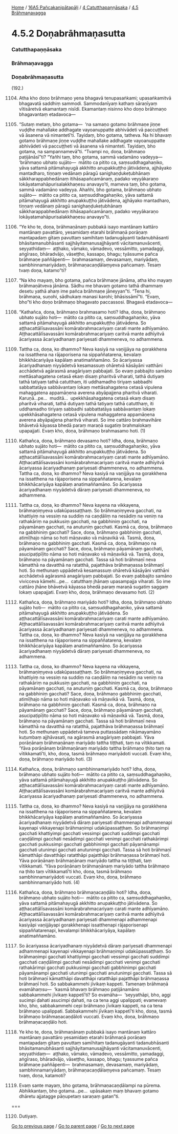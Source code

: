 
[Home](/) / [16A5 Pañcakanipātapāḷi](/tipitaka/16A5.md) / [4 Catutthapaṇṇāsaka](/tipitaka/16A5/4.md) / [4.5 Brāhmaṇavagga](/tipitaka/16A5/4/4.5.md)

# 4.5.2 Doṇabrāhmaṇasutta

### Catutthapaṇṇāsaka

### Brāhmaṇavagga

### Doṇabrāhmaṇasutta

(192.)

1104. Atha kho doṇo brāhmaṇo yena bhagavā tenupasaṅkami; upasaṅkamitvā bhagavatā saddhiṃ sammodi. Sammodanīyaṃ kathaṃ sāraṇīyaṃ vītisāretvā ekamantaṃ nisīdi. Ekamantaṃ nisinno kho doṇo brāhmaṇo bhagavantaṃ etadavoca—

1105. “Sutaṃ metaṃ, bho gotama—  ‘na samaṇo gotamo brāhmaṇe jiṇṇe vuḍḍhe mahallake addhagate vayoanuppatte abhivādeti vā paccuṭṭheti vā āsanena vā nimantetī’ti. Tayidaṃ, bho gotama, tatheva. Na hi bhavaṃ gotamo brāhmaṇe jiṇṇe vuḍḍhe mahallake addhagate vayoanuppatte abhivādeti vā paccuṭṭheti vā āsanena vā nimanteti. Tayidaṃ, bho gotama, na sampannamevā”ti. “Tvampi no, doṇa, brāhmaṇo paṭijānāsī”ti? “Yañhi taṃ, bho gotama, sammā vadamāno vadeyya—  ‘brāhmaṇo ubhato sujāto—  mātito ca pitito ca, saṃsuddhagahaṇiko, yāva sattamā pitāmahayugā akkhitto anupakkuṭṭho jātivādena, ajjhāyako mantadharo, tiṇṇaṃ vedānaṃ pāragū sanighaṇḍukeṭubhānaṃ sākkharappabhedānaṃ itihāsapañcamānaṃ, padako veyyākaraṇo lokāyatamahāpurisalakkhaṇesu anavayo’ti, mameva taṃ, bho gotama, sammā vadamāno vadeyya. Ahañhi, bho gotama, brāhmaṇo ubhato sujāto—  mātito ca pitito ca, saṃsuddhagahaṇiko, yāva sattamā pitāmahayugā akkhitto anupakkuṭṭho jātivādena, ajjhāyako mantadharo, tiṇṇaṃ vedānaṃ pāragū sanighaṇḍukeṭubhānaṃ sākkharappabhedānaṃ itihāsapañcamānaṃ, padako veyyākaraṇo lokāyatamahāpurisalakkhaṇesu anavayo”ti.

1106. “Ye kho te, doṇa, brāhmaṇānaṃ pubbakā isayo mantānaṃ kattāro mantānaṃ pavattāro, yesamidaṃ etarahi brāhmaṇā porāṇaṃ mantapadaṃ gītaṃ pavuttaṃ samihitaṃ tadanugāyanti tadanubhāsanti bhāsitamanubhāsanti sajjhāyitamanusajjhāyanti vācitamanuvācenti, seyyathidaṃ—  aṭṭhako, vāmako, vāmadevo, vessāmitto, yamadaggi, aṅgīraso, bhāradvājo, vāseṭṭho, kassapo, bhagu; tyāssume pañca brāhmaṇe paññāpenti—  brahmasamaṃ, devasamaṃ, mariyādaṃ, sambhinnamariyādaṃ, brāhmaṇacaṇḍālaṃyeva pañcamaṃ. Tesaṃ tvaṃ doṇa, katamo”ti?

1107. “Na kho mayaṃ, bho gotama, pañca brāhmaṇe jānāma, atha kho mayaṃ brāhmaṇātveva jānāma. Sādhu me bhavaṃ gotamo tathā dhammaṃ desetu yathā ahaṃ ime pañca brāhmaṇe jāneyyan”ti. “Tena hi, brāhmaṇa, suṇohi, sādhukaṃ manasi karohi; bhāsissāmī”ti. “Evaṃ, bho”ti kho doṇo brāhmaṇo bhagavato paccassosi. Bhagavā etadavoca—

1108. “Kathañca, doṇa, brāhmaṇo brahmasamo hoti? Idha, doṇa, brāhmaṇo ubhato sujāto hoti—  mātito ca pitito ca, saṃsuddhagahaṇiko, yāva sattamā pitāmahayugā akkhitto anupakkuṭṭho jātivādena. So aṭṭhacattālīsavassāni komārabrahmacariyaṃ carati mante adhīyamāno. Aṭṭhacattālīsavassāni komārabrahmacariyaṃ caritvā mante adhīyitvā ācariyassa ācariyadhanaṃ pariyesati dhammeneva, no adhammena.

1109. Tattha ca, doṇa, ko dhammo? Neva kasiyā na vaṇijjāya na gorakkhena na issatthena na rājaporisena na sippaññatarena, kevalaṃ bhikkhācariyāya kapālaṃ anatimaññamāno. So ācariyassa ācariyadhanaṃ niyyādetvā kesamassuṃ ohāretvā kāsāyāni vatthāni acchādetvā agārasmā anagāriyaṃ pabbajati. So evaṃ pabbajito samāno mettāsahagatena cetasā ekaṃ disaṃ pharitvā viharati, tathā dutiyaṃ tathā tatiyaṃ tathā catutthaṃ, iti uddhamadho tiriyaṃ sabbadhi sabbattatāya sabbāvantaṃ lokaṃ mettāsahagatena cetasā vipulena mahaggatena appamāṇena averena abyāpajjena pharitvā viharati. Karuṇā…pe…  muditā…  upekkhāsahagatena cetasā ekaṃ disaṃ pharitvā viharati, tathā dutiyaṃ tathā tatiyaṃ tathā catutthaṃ, iti uddhamadho tiriyaṃ sabbadhi sabbattatāya sabbāvantaṃ lokaṃ upekkhāsahagatena cetasā vipulena mahaggatena appamāṇena averena abyāpajjena pharitvā viharati. So ime cattāro brahmavihāre bhāvetvā kāyassa bhedā paraṃ maraṇā sugatiṃ brahmalokaṃ upapajjati. Evaṃ kho, doṇa, brāhmaṇo brahmasamo hoti. (1)

1110. Kathañca, doṇa, brāhmaṇo devasamo hoti? Idha, doṇa, brāhmaṇo ubhato sujāto hoti—  mātito ca pitito ca, saṃsuddhagahaṇiko, yāva sattamā pitāmahayugā akkhitto anupakkuṭṭho jātivādena. So aṭṭhacattālīsavassāni komārabrahmacariyaṃ carati mante adhīyamāno. Aṭṭhacattālīsavassāni komārabrahmacariyaṃ caritvā mante adhīyitvā ācariyassa ācariyadhanaṃ pariyesati dhammeneva, no adhammena. Tattha ca, doṇa, ko dhammo? Neva kasiyā na vaṇijjāya na gorakkhena na issatthena na rājaporisena na sippaññatarena, kevalaṃ bhikkhācariyāya kapālaṃ anatimaññamāno. So ācariyassa ācariyadhanaṃ niyyādetvā dāraṃ pariyesati dhammeneva, no adhammena.

1111. Tattha ca, doṇa, ko dhammo? Neva kayena na vikkayena, brāhmaṇiṃyeva udakūpassaṭṭhaṃ. So brāhmaṇiṃyeva gacchati, na khattiyiṃ na vessiṃ na suddiṃ na caṇḍāliṃ na nesādiṃ na veniṃ na rathakāriṃ na pukkusiṃ gacchati, na gabbhiniṃ gacchati, na pāyamānaṃ gacchati, na anutuniṃ gacchati. Kasmā ca, doṇa, brāhmaṇo na gabbhiniṃ gacchati? Sace, doṇa, brāhmaṇo gabbhiniṃ gacchati, atimīḷhajo nāma so hoti māṇavako vā māṇavikā vā. Tasmā, doṇa, brāhmaṇo na gabbhiniṃ gacchati. Kasmā ca, doṇa, brāhmaṇo na pāyamānaṃ gacchati? Sace, doṇa, brāhmaṇo pāyamānaṃ gacchati, asucipaṭipīḷito nāma so hoti māṇavako vā māṇavikā vā. Tasmā, doṇa, brāhmaṇo na pāyamānaṃ gacchati. Tassa sā hoti brāhmaṇī neva kāmatthā na davatthā na ratatthā, pajatthāva brāhmaṇassa brāhmaṇī hoti. So methunaṃ uppādetvā kesamassuṃ ohāretvā kāsāyāni vatthāni acchādetvā agārasmā anagāriyaṃ pabbajati. So evaṃ pabbajito samāno vivicceva kāmehi…pe…  catutthaṃ jhānaṃ upasampajja viharati. So ime cattāro jhāne bhāvetvā kāyassa bhedā paraṃ maraṇā sugatiṃ saggaṃ lokaṃ upapajjati. Evaṃ kho, doṇa, brāhmaṇo devasamo hoti. (2)

1112. Kathañca, doṇa, brāhmaṇo mariyādo hoti? Idha, doṇa, brāhmaṇo ubhato sujāto hoti—  mātito ca pitito ca, saṃsuddhagahaṇiko, yāva sattamā pitāmahayugā akkhitto anupakkuṭṭho jātivādena. So aṭṭhacattālīsavassāni komārabrahmacariyaṃ carati mante adhīyamāno. Aṭṭhacattālīsavassāni komārabrahmacariyaṃ caritvā mante adhīyitvā ācariyassa ācariyadhanaṃ pariyesati dhammeneva, no adhammena. Tattha ca, doṇa, ko dhammo? Neva kasiyā na vaṇijjāya na gorakkhena na issatthena na rājaporisena na sippaññatarena, kevalaṃ bhikkhācariyāya kapālaṃ anatimaññamāno. So ācariyassa ācariyadhanaṃ niyyādetvā dāraṃ pariyesati dhammeneva, no adhammena.

1113. Tattha ca, doṇa, ko dhammo? Neva kayena na vikkayena, brāhmaṇiṃyeva udakūpassaṭṭhaṃ. So brāhmaṇiṃyeva gacchati, na khattiyiṃ na vessiṃ na suddiṃ na caṇḍāliṃ na nesādiṃ na veniṃ na rathakāriṃ na pukkusiṃ gacchati, na gabbhiniṃ gacchati, na pāyamānaṃ gacchati, na anutuniṃ gacchati. Kasmā ca, doṇa, brāhmaṇo na gabbhiniṃ gacchati? Sace, doṇa, brāhmaṇo gabbhiniṃ gacchati, atimīḷhajo nāma so hoti māṇavako vā māṇavikā vā. Tasmā, doṇa, brāhmaṇo na gabbhiniṃ gacchati. Kasmā ca, doṇa, brāhmaṇo na pāyamānaṃ gacchati? Sace, doṇa, brāhmaṇo pāyamānaṃ gacchati, asucipaṭipīḷito nāma so hoti māṇavako vā māṇavikā vā. Tasmā, doṇa, brāhmaṇo na pāyamānaṃ gacchati. Tassa sā hoti brāhmaṇī neva kāmatthā na davatthā na ratatthā, pajatthāva brāhmaṇassa brāhmaṇī hoti. So methunaṃ uppādetvā tameva puttassādaṃ nikāmayamāno kuṭumbaṃ ajjhāvasati, na agārasmā anagāriyaṃ pabbajati. Yāva porāṇānaṃ brāhmaṇānaṃ mariyādo tattha tiṭṭhati, taṃ na vītikkamati. ‘Yāva porāṇānaṃ brāhmaṇānaṃ mariyādo tattha brāhmaṇo ṭhito taṃ na vītikkamatī’ti, kho, doṇa, tasmā brāhmaṇo mariyādoti vuccati. Evaṃ kho, doṇa, brāhmaṇo mariyādo hoti. (3)

1114. Kathañca, doṇa, brāhmaṇo sambhinnamariyādo hoti? Idha, doṇa, brāhmaṇo ubhato sujāto hoti—  mātito ca pitito ca, saṃsuddhagahaṇiko, yāva sattamā pitāmahayugā akkhitto anupakkuṭṭho jātivādena. So aṭṭhacattālīsavassāni komārabrahmacariyaṃ carati mante adhīyamāno. Aṭṭhacattālīsavassāni komārabrahmacariyaṃ caritvā mante adhīyitvā ācariyassa ācariyadhanaṃ pariyesati dhammeneva, no adhammena.

1115. Tattha ca, doṇa, ko dhammo? Neva kasiyā na vaṇijjāya na gorakkhena na issatthena na rājaporisena na sippaññatarena, kevalaṃ bhikkhācariyāya kapālaṃ anatimaññamāno. So ācariyassa ācariyadhanaṃ niyyādetvā dāraṃ pariyesati dhammenapi adhammenapi kayenapi vikkayenapi brāhmaṇimpi udakūpassaṭṭhaṃ. So brāhmaṇimpi gacchati khattiyimpi gacchati vessimpi gacchati suddimpi gacchati caṇḍālimpi gacchati nesādimpi gacchati venimpi gacchati rathakārimpi gacchati pukkusimpi gacchati gabbhinimpi gacchati pāyamānampi gacchati utunimpi gacchati anutunimpi gacchati. Tassa sā hoti brāhmaṇī kāmatthāpi davatthāpi ratatthāpi pajatthāpi brāhmaṇassa brāhmaṇī hoti. Yāva porāṇānaṃ brāhmaṇānaṃ mariyādo tattha na tiṭṭhati, taṃ vītikkamati. ‘Yāva porāṇānaṃ brāhmaṇānaṃ mariyādo tattha brāhmaṇo na ṭhito taṃ vītikkamatī’ti kho, doṇa, tasmā brāhmaṇo sambhinnamariyādoti vuccati. Evaṃ kho, doṇa, brāhmaṇo sambhinnamariyādo hoti. (4)

1116. Kathañca, doṇa, brāhmaṇo brāhmaṇacaṇḍālo hoti? Idha, doṇa, brāhmaṇo ubhato sujāto hoti—  mātito ca pitito ca, saṃsuddhagahaṇiko, yāva sattamā pitāmahayugā akkhitto anupakkuṭṭho jātivādena. So aṭṭhacattālīsavassāni komārabrahmacariyaṃ carati mante adhīyamāno. Aṭṭhacattālīsavassāni komārabrahmacariyaṃ caritvā mante adhīyitvā ācariyassa ācariyadhanaṃ pariyesati dhammenapi adhammenapi kasiyāpi vaṇijjāyapi gorakkhenapi issatthenapi rājaporisenapi sippaññatarenapi, kevalampi bhikkhācariyāya, kapālaṃ anatimaññamāno.

1117. So ācariyassa ācariyadhanaṃ niyyādetvā dāraṃ pariyesati dhammenapi adhammenapi kayenapi vikkayenapi brāhmaṇimpi udakūpassaṭṭhaṃ. So brāhmaṇimpi gacchati khattiyimpi gacchati vessimpi gacchati suddimpi gacchati caṇḍālimpi gacchati nesādimpi gacchati venimpi gacchati rathakārimpi gacchati pukkusimpi gacchati gabbhinimpi gacchati pāyamānampi gacchati utunimpi gacchati anutunimpi gacchati. Tassa sā hoti brāhmaṇī kāmatthāpi davatthāpi ratatthāpi pajatthāpi brāhmaṇassa brāhmaṇī hoti. So sabbakammehi jīvikaṃ kappeti. Tamenaṃ brāhmaṇā evamāhaṃsu—  ‘kasmā bhavaṃ brāhmaṇo paṭijānamāno sabbakammehi jīvikaṃ kappetī’ti? So evamāha—  ‘seyyathāpi, bho, aggi sucimpi ḍahati asucimpi ḍahati, na ca tena aggi upalippati; evamevaṃ kho, bho, sabbakammehi cepi brāhmaṇo jīvikaṃ kappeti, na ca tena brāhmaṇo upalippati. Sabbakammehi jīvikaṃ kappetī’ti kho, doṇa, tasmā brāhmaṇo brāhmaṇacaṇḍāloti vuccati. Evaṃ kho, doṇa, brāhmaṇo brāhmaṇacaṇḍālo hoti.

1118. Ye kho te, doṇa, brāhmaṇānaṃ pubbakā isayo mantānaṃ kattāro mantānaṃ pavattāro yesamidaṃ etarahi brāhmaṇā porāṇaṃ mantapadaṃ gītaṃ pavuttaṃ samīhitaṃ tadanugāyanti tadanubhāsanti bhāsitamanubhāsanti sajjhāyitamanusajjhāyanti vācitamanuvācenti, seyyathidaṃ—  aṭṭhako, vāmako, vāmadevo, vessāmitto, yamadaggi, aṅgīraso, bhāradvājo, vāseṭṭho, kassapo, bhagu; tyassume pañca brāhmaṇe paññāpenti—  brahmasamaṃ, devasamaṃ, mariyādaṃ, sambhinnamariyādaṃ, brāhmaṇacaṇḍālaṃyeva pañcamaṃ. Tesaṃ tvaṃ, doṇa, katamoti?

1119. Evaṃ sante mayaṃ, bho gotama, brāhmaṇacaṇḍālampi na pūrema. Abhikkantaṃ, bho gotama…pe…  upāsakaṃ maṃ bhavaṃ gotamo dhāretu ajjatagge pāṇupetaṃ saraṇaṃ gatan”ti.

===

1120. Dutiyaṃ.



[Go to previous page](/tipitaka/16A5/4/4.5/4.5.1.md) / [Go to parent page](/tipitaka/16A5/4/4.5.md) / [Go to next page](/tipitaka/16A5/4/4.5/4.5.3.md)


